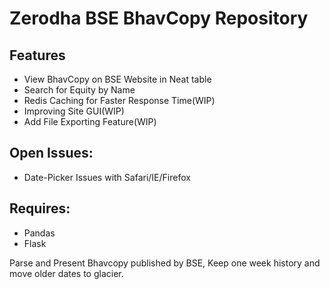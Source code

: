 # Zerodha BSE BhavCopy Repository
## Features
- View BhavCopy on BSE Website in Neat table
- Search for Equity by Name
- Redis Caching for Faster Response Time(WIP)
- Improving Site GUI(WIP)
- Add File Exporting Feature(WIP)

## Open Issues:
- Date-Picker Issues with Safari/IE/Firefox

## Requires:
- Pandas
- Flask

Parse and Present Bhavcopy published by BSE, Keep one week history and move older dates to glacier.
